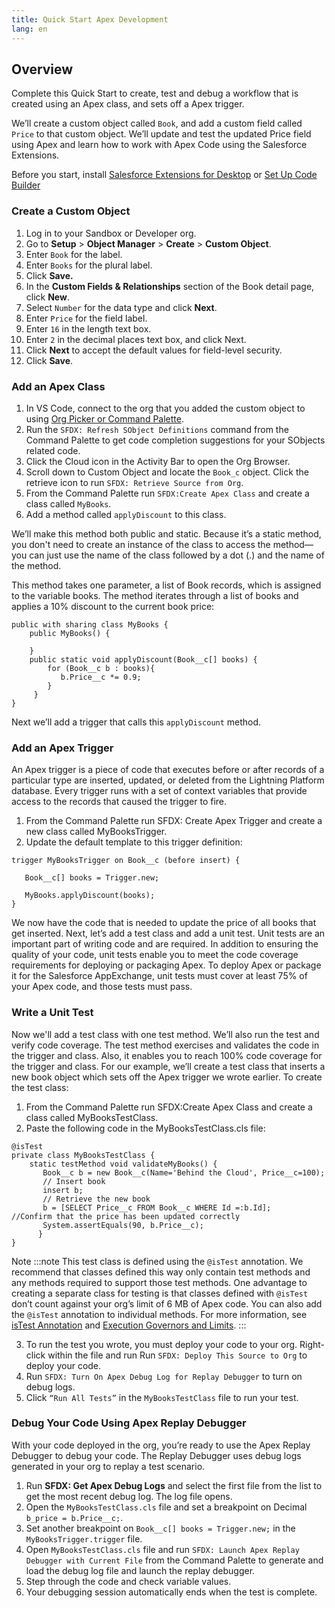 ```yaml
---
title: Quick Start Apex Development
lang: en
---
```

  
## Overview
Complete this Quick Start to create, test and debug a workflow that is created using an Apex class, and sets off a Apex trigger.

We’ll create a custom object called `Book`, and add a custom field called `Price` to that custom object. We’ll update and test the updated Price field using Apex and learn how to work with Apex Code using the Salesforce Extensions.


Before you start, install [Salesforce Extensions for Desktop](./en/../../vscode-desktop/install.md) or [Set Up Code Builder](./en/../../codebuilder/cb-setup.md)


### Create a Custom Object
1. Log in to your Sandbox or Developer org.
2. Go to **Setup** > **Object Manager** > **Create** > **Custom Object**.
3. Enter `Book` for the label.
4. Enter `Books` for the plural label.
5. Click **Save.**
6. In the **Custom Fields & Relationships** section of the Book detail page, click **New**.
7. Select `Number` for the data type and click **Next**.
8. Enter `Price` for the field label.
9. Enter `16` in the length text box.
10. Enter `2` in the decimal places text box, and click Next.
11. Click **Next** to accept the default values for field-level security.
12. Click **Save**.

### Add an Apex Class
1. In VS Code, connect to the org that you added the custom object to using [Org Picker or Command Palette](../user-guide/default-org.md).
2. Run the `SFDX: Refresh SObject Definitions` command from the Command Palette to get code completion suggestions for your SObjects related code.
3. Click the Cloud icon in the Activity Bar to open the Org Browser.
4. Scroll down to Custom Object and locate the `Book_c` object. Click the retrieve icon to run `SFDX: Retrieve Source from Org`.
5. From the Command Palette run `SFDX:Create Apex Class` and create a class called `MyBooks`. 
6. Add a method called `applyDiscount` to this class. 
   
We’ll make this method both public and static. Because it’s a static method, you don't need to create an instance of the class to access the method—you can just use the name of the class followed by a dot (.) and the name of the method.

This method takes one parameter, a list of Book records, which is assigned to the variable books. The method iterates through a list of books and applies a 10% discount to the current book price:

```
public with sharing class MyBooks {
    public MyBooks() {

    }
    public static void applyDiscount(Book__c[] books) {
        for (Book__c b : books){
           b.Price__c *= 0.9;
        }
     }
}
```
Next we’ll add a trigger that calls this `applyDiscount` method. 

### Add an Apex Trigger
An Apex trigger is a piece of code that executes before or after records of a particular type are inserted, updated, or deleted from the Lightning Platform database. Every trigger runs with a set of context variables that provide access to the records that caused the trigger to fire.
1. From the Command Palette run SFDX: Create Apex Trigger and create a new class called MyBooksTrigger. 
2. Update the default template to this trigger definition:

```
trigger MyBooksTrigger on Book__c (before insert) {

   Book__c[] books = Trigger.new;

   MyBooks.applyDiscount(books);
}
```

We now have the code that is needed to update the price of all books that get inserted. Next, let’s add a test class and add a unit test. Unit tests are an important part of writing code and are required. In addition to ensuring the quality of your code, unit tests enable you to meet the code coverage requirements for deploying or packaging Apex. To deploy Apex or package it for the Salesforce AppExchange, unit tests must cover at least 75% of your Apex code, and those tests must pass.

### Write a Unit Test
Now we'll add a test class with one test method. We’ll also run the test and verify code coverage. The test method exercises and validates the code in the trigger and class. Also, it enables you to reach 100% code coverage for the trigger and class.
For our example, we’ll create a test class that inserts a new book object which sets off the Apex trigger we wrote earlier. 
To create the test class:

1. From the Command Palette run SFDX:Create Apex Class and create a class called MyBooksTestClass. 
2. Paste the following code in the MyBooksTestClass.cls file:

```
@isTest 
private class MyBooksTestClass {
    static testMethod void validateMyBooks() {
       Book__c b = new Book__c(Name='Behind the Cloud', Price__c=100);
       // Insert book
       insert b;    
       // Retrieve the new book
       b = [SELECT Price__c FROM Book__c WHERE Id =:b.Id];
//Confirm that the price has been updated correctly
       System.assertEquals(90, b.Price__c);
      }
}
```
Note
:::note
This test class is defined using the `@isTest` annotation. We recommend that classes defined this way only contain test methods and any methods required to support those test methods. One advantage to creating a separate class for testing is that classes defined with `@isTest` don’t count against your org’s limit of 6 MB of Apex code. You can also add the `@isTest` annotation to individual methods. For more information, see [isTest Annotation](https://developer.salesforce.com/docs/atlas.en-us.apexcode.meta/apexcode/apex_classes_annotation_isTest.htm) and [Execution Governors and Limits](https://developer.salesforce.com/docs/atlas.en-us.apexcode.meta/apexcode/apex_gov_limits.htm).
:::

3. To run the test you wrote, you must deploy your code to your org. Right-click within the file and run Run `SFDX: Deploy This Source to Org` to deploy your code. 
4. Run `SFDX: Turn On Apex Debug Log for Replay Debugger` to turn on debug logs.
5.  Click `“Run All Tests”` in the `MyBooksTestClass` file to run your test.  

### Debug Your Code Using Apex Replay Debugger
With your code deployed in the org, you’re ready to use the Apex Replay Debugger to debug your code. The Replay Debugger uses debug logs generated in your org to replay a test scenario. 
1. Run **SFDX: Get Apex Debug Logs** and select the first file from the list to get the most recent debug log.
 The log file opens.
2. Open the `MyBooksTestClass.cls` file and set a breakpoint on Decimal `b_price = b.Price__c;`.
3. Set another breakpoint on `Book__c[] books = Trigger.new;` in the `MyBooksTrigger.trigger` file. 
4. Open `MyBooksTestClass.cls` file and run `SFDX: Launch Apex Replay Debugger with Current File` from the Command Palette to generate and load the debug log file and launch the replay debugger.
5. Step through the code and check variable values.
6. Your debugging session automatically ends when the test is complete.
